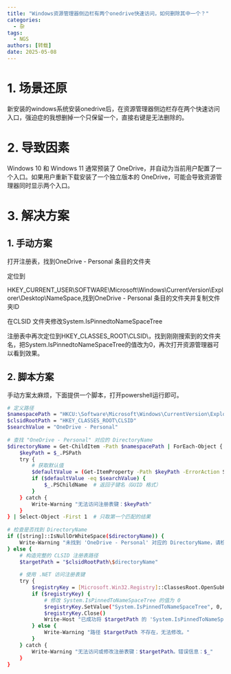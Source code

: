 ```yaml
---
title: "Windows资源管理器侧边栏有两个onedrive快速访问，如何删除其中一个？"
categories:
  - 杂
tags:
  - NGS
authors: [转载]
date: 2025-05-08
---
```


# 1. 场景还原
新安装的windows系统安装onedrive后，在资源管理器侧边栏存在两个快速访问入口，强迫症的我想删掉一个只保留一个，直接右键是无法删除的。



# 2. 导致因素
Windows 10 和 Windows 11 通常预装了 OneDrive，并自动为当前用户配置了一个入口。如果用户重新下载安装了一个独立版本的 OneDrive，可能会导致资源管理器同时显示两个入口。

# 3. 解决方案

## 1. 手动方案
打开注册表，找到OneDrive - Personal 条目的文件夹

定位到

HKEY_CURRENT_USER\SOFTWARE\Microsoft\Windows\CurrentVersion\Explorer\Desktop\NameSpace,找到OneDrive - Personal 条目的文件夹并复制文件夹ID



在CLSID 文件夹修改System.IsPinnedtoNameSpaceTree 

注册表中再次定位到HKEY_CLASSES_ROOT\CLSID\，找到刚刚搜索到的文件夹名，把System.IsPinnedtoNameSpaceTree的值改为0，再次打开资源管理器可以看到效果。



## 2. 脚本方案 
手动方案太麻烦，下面提供一个脚本，打开powershell运行即可。

```bash
# 定义路径
$namespacePath = "HKCU:\Software\Microsoft\Windows\CurrentVersion\Explorer\Desktop\NameSpace"
$clsidRootPath = "HKEY_CLASSES_ROOT\CLSID"
$searchValue = "OneDrive - Personal"
 
# 查找 "OneDrive - Personal" 对应的 DirectoryName
$directoryName = Get-ChildItem -Path $namespacePath | ForEach-Object {
    $keyPath = $_.PSPath
    try {
        # 获取默认值
        $defaultValue = (Get-ItemProperty -Path $keyPath -ErrorAction Stop)."(default)"
        if ($defaultValue -eq $searchValue) {
            $_.PSChildName  # 返回子键名（GUID 格式）
        }
    } catch {
        Write-Warning "无法访问注册表键：$keyPath"
    }
} | Select-Object -First 1  # 只取第一个匹配的结果
 
# 检查是否找到 DirectoryName
if ([string]::IsNullOrWhiteSpace($directoryName)) {
    Write-Warning "未找到 'OneDrive - Personal' 对应的 DirectoryName，请检查注册表内容是否正确。"
} else {
    # 构造完整的 CLSID 注册表路径
    $targetPath = "$clsidRootPath\$directoryName"
 
    # 使用 .NET 访问注册表键
    try {
        $registryKey = [Microsoft.Win32.Registry]::ClassesRoot.OpenSubKey("CLSID\$directoryName", $true)
        if ($registryKey) {
            # 修改 System.IsPinnedToNameSpaceTree 的值为 0
            $registryKey.SetValue("System.IsPinnedToNameSpaceTree", 0, [Microsoft.Win32.RegistryValueKind]::DWord)
            $registryKey.Close()
            Write-Host "已成功将 $targetPath 的 'System.IsPinnedToNameSpaceTree' 修改为 0。" -ForegroundColor Green
        } else {
            Write-Warning "路径 $targetPath 不存在，无法修改。"
        }
    } catch {
        Write-Warning "无法访问或修改注册表键：$targetPath。错误信息：$_"
    }
}
```

